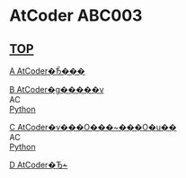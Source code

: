 # AtCoder ABC003  

## [TOP](https://atcoder.jp/contests/abc003)  

[A AtCoder�Ђ̋���](https://atcoder.jp/contests/abc003/tasks/abc003_1)  
[](https://atcoder.jp/contests/abc003/submissions/)  

[B AtCoder�g�����v](https://atcoder.jp/contests/abc003/tasks/abc003_2)  
AC  
[Python](https://atcoder.jp/contests/abc003/submissions/15527441)  

[C AtCoder�v���O���~���O�u��](https://atcoder.jp/contests/abc003/tasks/abc003_3)  
AC  
[Python](https://atcoder.jp/contests/abc003/submissions/15527480)  

[D AtCoder�Ђ̓~](https://atcoder.jp/contests/abc003/tasks/abc003_4)  
[](https://atcoder.jp/contests/abc003/submissions/)  


